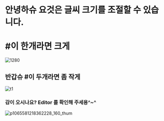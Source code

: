 # 안녕하슈 요것은 글씨 크기를 조절할 수 있습니다.   
# #이 한개라면 크게
![1280](https://user-images.githubusercontent.com/101571750/181180212-ca9f59bf-9d48-4a10-a419-cbb57288edf5.png)   
## 반갑슈 #이 두개라면 좀 작게
![t1](https://user-images.githubusercontent.com/101571750/181181939-cb27c36a-f6ca-46ac-9ef1-c46eb5f69815.jpg) 
### 감이 오시나요? Editor 를 확인해 주세용^~^
![p1065581218362228_160_thum](https://user-images.githubusercontent.com/101571750/181182017-813f7675-0791-4c5f-9aee-bae2b1231b1b.jpg)
